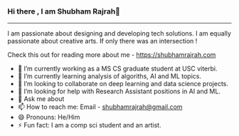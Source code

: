 ### Hi there , I am Shubham Rajrah👋
-----------------------------------------------------------

I am passionate about designing and developing tech solutions. I am equally passionate about creative arts.
If only there was an intersection !

Check this out for reading more about me - https://shubhamrajrah.com

<!--
**SRajrah/SRajrah** is a ✨ _special_ ✨ repository because its `README.md` (this file) appears on your GitHub profile.

Here are some ideas to get you started: -->

- 🔭 I’m currently working as a MS CS graduate student at USC viterbi. 
- 🌱 I’m currently learning analysis of algoriths, AI and ML topics.
- 👯 I’m looking to collaborate on deep learning and data science projects.
- 🤔 I’m looking for help with Research Assistant positions in AI and ML.
- 💬 Ask me about 
- 📫 How to reach me: Email - shubhamrajrah@gmail.com
- 😄 Pronouns: He/Him
- ⚡ Fun fact: I am a comp sci student and an artist. 

